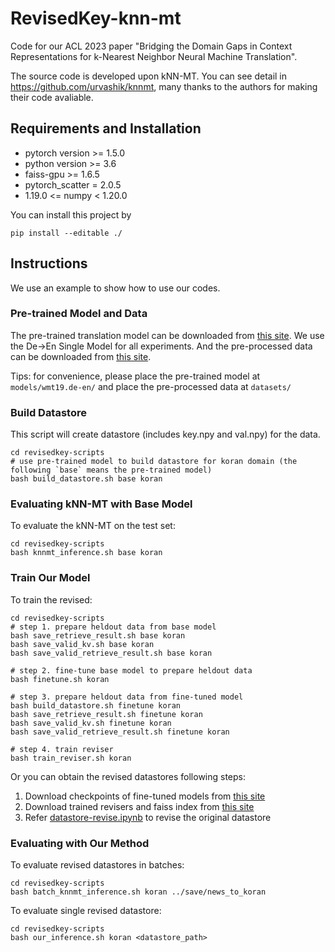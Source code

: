 # RevisedKey-knn-mt

Code for our ACL 2023 paper "Bridging the Domain Gaps in Context Representations for k-Nearest Neighbor Neural Machine Translation". 

The source code is developed upon kNN-MT. You can see detail in https://github.com/urvashik/knnmt, many thanks to the authors for making their code avaliable.

## Requirements and Installation

* pytorch version >= 1.5.0
* python version >= 3.6
* faiss-gpu >= 1.6.5
* pytorch_scatter = 2.0.5
* 1.19.0 <= numpy < 1.20.0

You can install this project by

```
pip install --editable ./
```

## Instructions

We use an example to show how to use our codes.

### Pre-trained Model and Data

The pre-trained translation model can be downloaded from [this site](https://github.com/pytorch/fairseq/blob/master/examples/wmt19/README.md).
We use the De->En Single Model for all experiments. And the pre-processed data can be downloaded from [this site](https://drive.google.com/file/d/18TXCWzoKuxWKHAaCRgddd6Ub64klrVhV/view?usp=sharing).

Tips: for convenience, please place the pre-trained model at `models/wmt19.de-en/` and place the pre-processed data at `datasets/`

### Build Datastore

This script will create datastore (includes key.npy and val.npy) for the data.

```
cd revisedkey-scripts
# use pre-trained model to build datastore for koran domain (the following `base` means the pre-trained model)
bash build_datastore.sh base koran
```

### Evaluating kNN-MT with Base Model

To evaluate the kNN-MT on the test set:

```
cd revisedkey-scripts
bash knnmt_inference.sh base koran
```

### Train Our Model

To train the revised:

```
cd revisedkey-scripts
# step 1. prepare heldout data from base model
bash save_retrieve_result.sh base koran
bash save_valid_kv.sh base koran
bash save_valid_retrieve_result.sh base koran

# step 2. fine-tune base model to prepare heldout data
bash finetune.sh koran

# step 3. prepare heldout data from fine-tuned model
bash build_datastore.sh finetune koran
bash save_retrieve_result.sh finetune koran
bash save_valid_kv.sh finetune koran
bash save_valid_retrieve_result.sh finetune koran

# step 4. train reviser
bash train_reviser.sh koran
```

Or you can obtain the revised datastores following steps:
1. Download checkpoints of fine-tuned models from [this site](https://drive.google.com/file/d/1vaftBeajBj3VWIYAdqLqWqR5GCiYk1VN/view?usp=sharing)
2. Download trained revisers and faiss index from [this site](https://drive.google.com/file/d/1XAPJTANXXNjNZGjy1DVLjc5_Y8R_GF2Z/view?usp=sharing)
3. Refer [datastore-revise.ipynb](https://github.com/DeepLearnXMU/RevisedKey-knn-mt/blob/main/datastore-revise.ipynb) to revise the original datastore


### Evaluating with Our Method

To evaluate revised datastores in batches:

```
cd revisedkey-scripts
bash batch_knnmt_inference.sh koran ../save/news_to_koran
```

To evaluate single revised datastore:

```
cd revisedkey-scripts
bash our_inference.sh koran <datastore_path>
```
